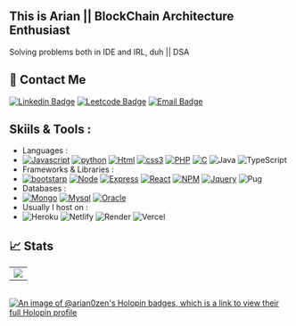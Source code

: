 


## This is Arian || BlockChain Architecture Enthusiast
Solving problems both in IDE and IRL, duh || DSA
<!---
arian0zen/arian0zen is a ✨ special ✨ repository because its `README.md` (this file) appears on your GitHub profile.
You can click the Preview link to take a look at your changes.
--->
## 📱 Contact Me
[![Linkedin Badge](https://img.shields.io/badge/LinkedIn-0077B5?style=for-the-badge&logo=Linkedin&logoColor=white&link=https://www.linkedin.com/in/arian-shaikh-3b679b240/)](https://www.linkedin.com/in/arian-shaikh-3b679b240/)   [![Leetcode Badge](https://img.shields.io/badge/-LeetCode-FFA116?style=for-the-badge&logo=LeetCode&logoColor=black&link=https://leetcode.com/crysish/)](https://leetcode.com/crysish/) [![Email Badge](https://img.shields.io/badge/Gmail-D14836?style=for-the-badge&logo=gmail&logoColor=white&link=mailto:ariansk90@gmail.com)](mailto:ariansk90@gmail.com)
## Skiils & Tools :
- Languages :
- [![Javascript](https://img.shields.io/badge/JavaScript-323330?style=for-the-badge&logo=javascript&logoColor=F7DF1E)](https://img.shields.io/badge/JavaScript-323330?style=for-the-badge&logo=javascript&logoColor=F7DF1E) [![python](https://img.shields.io/badge/Python-FFD43B?style=for-the-badge&logo=python&logoColor=blue)](https://img.shields.io/badge/Python-FFD43B?style=for-the-badge&logo=python&logoColor=blue) [![Html](https://img.shields.io/badge/HTML5-E34F26?style=for-the-badge&logo=html5&logoColor=white)](https://img.shields.io/badge/HTML5-E34F26?style=for-the-badge&logo=html5&logoColor=white) [![css3](https://img.shields.io/badge/CSS3-1572B6?style=for-the-badge&logo=css3&logoColor=white)](https://img.shields.io/badge/CSS3-1572B6?style=for-the-badge&logo=css3&logoColor=white) [![PHP](https://img.shields.io/badge/PHP-777BB4?style=for-the-badge&logo=php&logoColor=white)](https://img.shields.io/badge/PHP-777BB4?style=for-the-badge&logo=php&logoColor=white)  [![C](https://img.shields.io/badge/C-00599C?style=for-the-badge&logo=c&logoColor=white)](https://img.shields.io/badge/C-00599C?style=for-the-badge&logo=c&logoColor=white) ![Java](https://img.shields.io/badge/java-%23ED8B00.svg?style=for-the-badge&logo=java&logoColor=white) ![TypeScript](https://img.shields.io/badge/typescript-%23007ACC.svg?style=for-the-badge&logo=typescript&logoColor=white)
- Frameworks & Libraries :
- [![bootstarp](https://img.shields.io/badge/Bootstrap-563D7C?style=for-the-badge&logo=bootstrap&logoColor=white)](https://img.shields.io/badge/Bootstrap-563D7C?style=for-the-badge&logo=bootstrap&logoColor=white) [![Node](https://img.shields.io/badge/Node.js-339933?style=for-the-badge&logo=nodedotjs&logoColor=white)](https://img.shields.io/badge/Node.js-339933?style=for-the-badge&logo=nodedotjs&logoColor=white) [![Express](https://img.shields.io/badge/Express.js-000000?style=for-the-badge&logo=express&logoColor=white)](https://img.shields.io/badge/Express.js-000000?style=for-the-badge&logo=express&logoColor=white) [![React](https://img.shields.io/badge/React-20232A?style=for-the-badge&logo=react&logoColor=61DAFB)](https://img.shields.io/badge/React-20232A?style=for-the-badge&logo=react&logoColor=61DAFB) [![NPM](https://img.shields.io/badge/npm-CB3837?style=for-the-badge&logo=npm&logoColor=white)](https://img.shields.io/badge/npm-CB3837?style=for-the-badge&logo=npm&logoColor=white) [![Jquery](https://img.shields.io/badge/jQuery-0769AD?style=for-the-badge&logo=jquery&logoColor=white)](https://img.shields.io/badge/jQuery-0769AD?style=for-the-badge&logo=jquery&logoColor=white) ![Pug](https://img.shields.io/badge/Pug-FFF?style=for-the-badge&logo=pug&logoColor=A86454)
- Databases :
- [![Mongo](https://img.shields.io/badge/MongoDB-4EA94B?style=for-the-badge&logo=mongodb&logoColor=white)](https://img.shields.io/badge/MongoDB-4EA94B?style=for-the-badge&logo=mongodb&logoColor=white) [![Mysql](https://img.shields.io/badge/MySQL-005C84?style=for-the-badge&logo=mysql&logoColor=white)](https://img.shields.io/badge/MySQL-005C84?style=for-the-badge&logo=mysql&logoColor=white) [![Oracle](https://img.shields.io/badge/Oracle-F80000?style=for-the-badge&logo=Oracle&logoColor=white)](https://img.shields.io/badge/Oracle-F80000?style=for-the-badge&logo=Oracle&logoColor=white) 
- Usually I host on :
- ![Heroku](https://img.shields.io/badge/heroku-%23430098.svg?style=for-the-badge&logo=heroku&logoColor=white) ![Netlify](https://img.shields.io/badge/netlify-%23000000.svg?style=for-the-badge&logo=netlify&logoColor=#00C7B7) ![Render](https://img.shields.io/badge/Render-%46E3B7.svg?style=for-the-badge&logo=render&logoColor=white) ![Vercel](https://img.shields.io/badge/vercel-%23000000.svg?style=for-the-badge&logo=vercel&logoColor=white)





## 📈 Stats

<table>
<tr>
<td>
<img src="https://github-readme-stats.vercel.app/api?username=arian0zen&include_all_commits=true&count_private=true&show_icons=true&line_height=25&theme=tokyonight"/>

  <!-- <td><img aligh="centre" src="http://github-readme-streak-stats.herokuapp.com?user=arian0zen&theme=prussian"/></td?  -->
</tr>
</table>
<table>
<tr>

</tr>
</table>
<!-- <div align="center"> -->
<!--     <img src="https://prstats.vercel.app/getstats/arian0zen" height="400"> -->
<!-- </div> -->

[![An image of @arian0zen's Holopin badges, which is a link to view their full Holopin profile](https://holopin.me/arian0zen)](https://holopin.io/@arian0zen)





